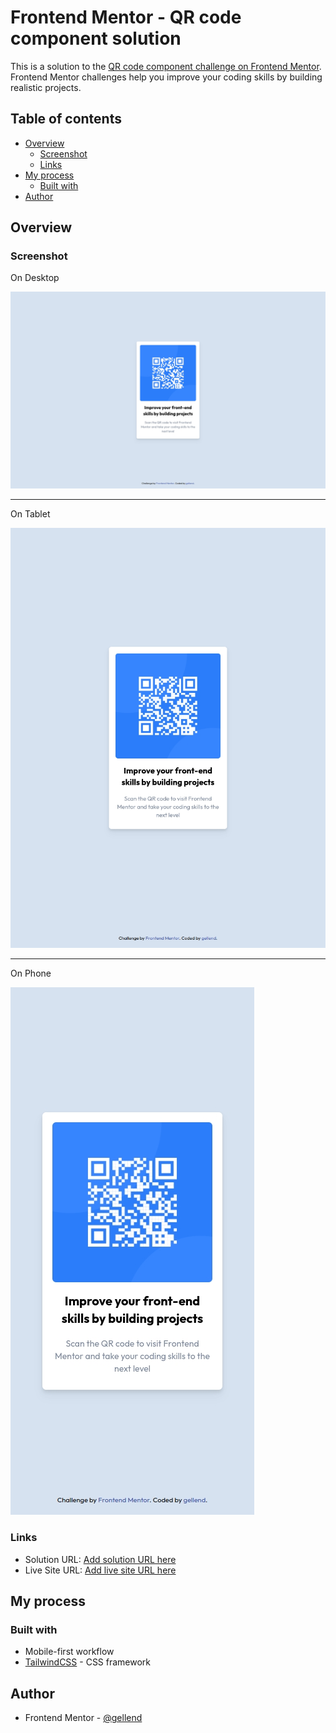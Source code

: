 # Frontend Mentor - QR code component solution

This is a solution to the [QR code component challenge on Frontend Mentor](https://www.frontendmentor.io/challenges/qr-code-component-iux_sIO_H). Frontend Mentor challenges help you improve your coding skills by building realistic projects.

## Table of contents

- [Overview](#overview)
  - [Screenshot](#screenshot)
  - [Links](#links)
- [My process](#my-process)
  - [Built with](#built-with)
- [Author](#author)

## Overview

### Screenshot

On Desktop

![Preview](./screenshot-desktop.jpeg)

---

On Tablet

![Preview](./screenshot-tab.jpeg)

---

On Phone

![Preview](./screenshot-phone.jpeg)

### Links

- Solution URL: [Add solution URL here](https://your-solution-url.com)
- Live Site URL: [Add live site URL here](https://your-live-site-url.com)

## My process

### Built with

- Mobile-first workflow
- [TailwindCSS](https://tailwindcss.com) - CSS framework

## Author

- Frontend Mentor - [@gellend](https://www.frontendmentor.io/profile/gellend)
